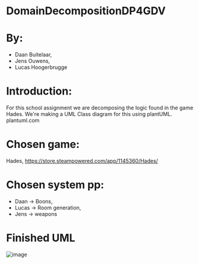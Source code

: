 # DomainDecompositionDP4GDV

# By:
- Daan Buitelaar,
- Jens Ouwens,
- Lucas Hoogerbrugge

# Introduction:
For this school assignment we are decomposing the logic found in the game Hades. 
We're making a UML Class diagram for this using plantUML.
plantuml.com

# Chosen game:
Hades, https://store.steampowered.com/app/1145360/Hades/

# Chosen system pp:
- Daan -> Boons,
- Lucas -> Room generation,
- Jens -> weapons

# Finished UML
![image](https://github.com/user-attachments/assets/a1de606b-8a9d-4241-80a3-ef104801d150)
